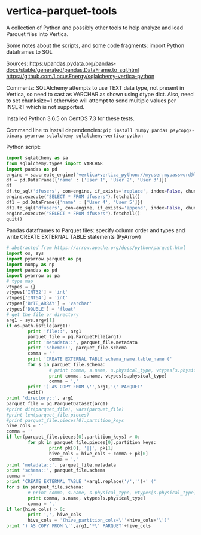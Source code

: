 # vertica-parquet-tools
A collection of Python and possibly other tools to help analyze and load Parquet files into Vertica.

Some notes about the scripts, and some code fragments:
import Python dataframes to SQL

Sources:
https://pandas.pydata.org/pandas-docs/stable/generated/pandas.DataFrame.to_sql.html
https://github.com/LocusEnergy/sqlalchemy-vertica-python

Comments: SQLAlchemy attempts to use TEXT data type, not present in Vertica, so need to cast as VARCHAR as shown using dtype dict.
Also, need to set chunksize=1 otherwise will attempt to send multiple values per INSERT which is not supported.

Installed Python 3.6.5 on CentOS 7.3 for these tests.

Command line to install dependencies:
`pip install numpy pandas psycopg2-binary pyarrow sqlalchemy sqlalchemy-vertica-python`

Python script:
```python
import sqlalchemy as sa
from sqlalchemy.types import VARCHAR
import pandas as pd
engine = sa.create_engine('vertica+vertica_python://myuser:mypassword@localhost:5433/mydb')
df = pd.DataFrame({'name' : ['User 1', 'User 2', 'User 3']})
df
df.to_sql('dfusers', con=engine, if_exists='replace', index=False, chunksize=1, dtype={"name": VARCHAR()})
engine.execute("SELECT * FROM dfusers").fetchall()
df1 = pd.DataFrame({'name' : ['User 4', 'User 5']})
df1.to_sql('dfusers', con=engine, if_exists='append', index=False, chunksize=1, dtype={"name": VARCHAR()})
engine.execute("SELECT * FROM dfusers").fetchall()
quit()
```
Pandas dataframes to Parquet files: specify column order and types and write CREATE EXTERNAL TABLE statements
(PyArrow)
```python
# abstracted from https://arrow.apache.org/docs/python/parquet.html
import os, sys
import pyarrow.parquet as pq
import numpy as np
import pandas as pd
import pyarrow as pa
# type map
vtypes = {}
vtypes['INT32'] = 'int'
vtypes['INT64'] = 'int'
vtypes['BYTE_ARRAY'] = 'varchar'
vtypes['DOUBLE'] = 'float'
# get the file or directory
arg1 = sys.argv[1]
if os.path.isfile(arg1):
        print 'file::', arg1
        parquet_file = pq.ParquetFile(arg1)
        print 'metadata::', parquet_file.metadata
        print 'schema::', parquet_file.schema
        comma = ''
        print 'CREATE EXTERNAL TABLE schema_name.table_name ('
        for s in parquet_file.schema:
                # print comma, s.name, s.physical_type, vtypes[s.physical_type]
                print comma, s.name, vtypes[s.physical_type]
                comma = ','
        print ') AS COPY FROM \'',arg1,'\' PARQUET'
        exit()
print 'directory::', arg1
parquet_file = pq.ParquetDataset(arg1)
#print dir(parquet_file), vars(parquet_file)
#print len(parquet_file.pieces)
#print parquet_file.pieces[0].partition_keys
hive_cols = ''
comma = ''
if len(parquet_file.pieces[0].partition_keys) > 0:
        for pk in parquet_file.pieces[0].partition_keys:
                print pk[0], '||', pk[1]
                hive_cols = hive_cols + comma + pk[0]
                comma = ','
print 'metadata::', parquet_file.metadata
print 'schema::', parquet_file.schema
comma = ''
print 'CREATE EXTERNAL TABLE '+arg1.replace('/','')+' ('
for s in parquet_file.schema:
        # print comma, s.name, s.physical_type, vtypes[s.physical_type]
        print comma, s.name, vtypes[s.physical_type]
        comma = ','
if len(hive_cols) > 0:
        print ',', hive_cols
        hive_cols = '(hive_partition_cols=\''+hive_cols+'\')'
print ') AS COPY FROM \'',arg1,'*\' PARQUET'+hive_cols
```

